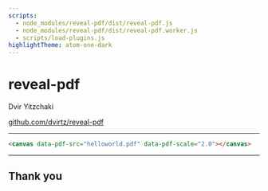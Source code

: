 ```yaml
---
scripts:
  - node_modules/reveal-pdf/dist/reveal-pdf.js
  - node_modules/reveal-pdf/dist/reveal-pdf.worker.js
  - scripts/load-plugins.js
highlightTheme: atom-one-dark
---
```


<!-- .slide: data-timeline-title -->

# reveal-pdf

Dvir Yitzchaki

[github.com/dvirtz/reveal-pdf](github.com/dvirtz/reveal-pdf)

---

<canvas data-pdf-src="helloworld.pdf" data-pdf-scale="2.0"></canvas>

```html
<canvas data-pdf-src="helloworld.pdf" data-pdf-scale="2.0"></canvas>
```

<!-- .element: style="font-size: 0.5em;" -->

---

## Thank you
